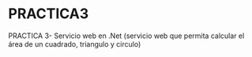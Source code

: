 # PRACTICA3
PRACTICA 3- Servicio web en .Net (servicio web que permita calcular el área de un cuadrado, triangulo y circulo)
